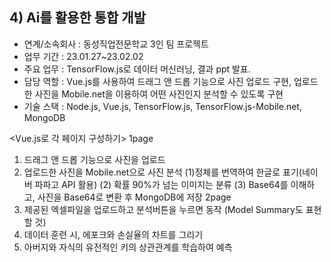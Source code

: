 
## 4) Ai를 활용한 통합 개발
- 연계/소속회사 : 동성직업전문학교 3인 팀 프로젝트
- 업무 기간 : 23.01.27~23.02.02
- 주요 업무 : TensorFlow.js로 데이터 머신러닝, 결과 ppt 발표.
- 담당 역할 : Vue.js를 사용하여 드래그 앤 드롭 기능으로 사진 업로드 구현, 업로드한 사진을 Mobile.net을 이용하여 어떤 사진인지 분석할 수 있도록 구현 
- 기술 스택 : Node.js, Vue.js, TensorFlow.js, TensorFlow.js-Mobile.net, MongoDB

<Vue.js로 각 페이지 구성하기>
1page
1) 드래그 앤 드롭 기능으로 사진을 업로드
2) 업로드한 사진을 Mobile.net으로 사진 분석
(1)정체를 번역하여 한글로 표기(네이버 파파고 API 활용)
(2) 확률 90%가 넘는 이미지는 분류
(3) Base64를 이해하고, 사진을 Base64로 변환 후 MongoDB에 저장
2page
1) 제공된 엑셀파일을 업로드하고 분석버튼을 누르면 동작
(Model Summary도 표현할 것)
2) 데이터 훈련 시, 에포크와 손실율의 차트를 그리기
3) 아버지와 자식의 유전적인 키의 상관관계를 학습하여 예측
